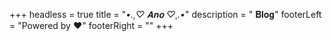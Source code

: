 +++
headless = true
title = "*•.¸♡ 𝐀𝐧𝐨 ♡¸.•*"
description = "        𝐁𝐥𝐨𝐠"
footerLeft = "Powered by ❤️"
footerRight = ""
+++
